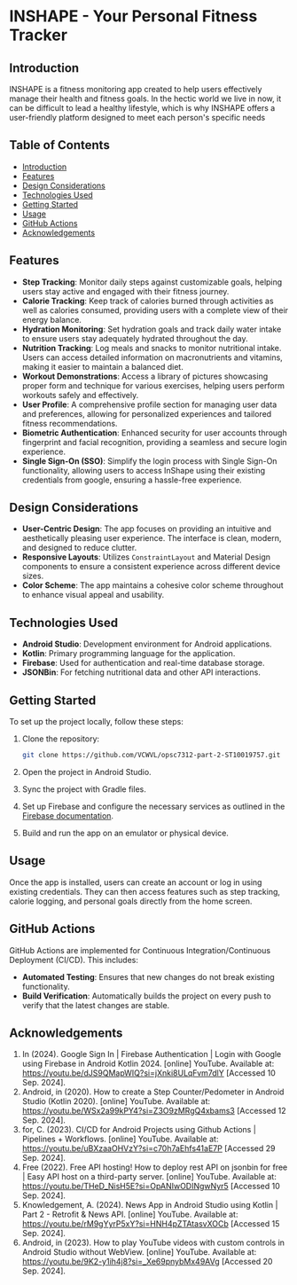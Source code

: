 # INSHAPE - Your Personal Fitness Tracker

## Introduction
INSHAPE is a fitness monitoring app created to help users effectively manage their health and fitness goals. In the hectic world we live in now, it can be difficult to lead a healthy lifestyle, which is why INSHAPE offers a user-friendly platform designed to meet each person's specific needs


## Table of Contents
- [Introduction](#introduction)
- [Features](#features)
- [Design Considerations](#design-considerations)
- [Technologies Used](#technologies-used)
- [Getting Started](#getting-started)
- [Usage](#usage)
- [GitHub Actions](#github-actions)
- [Acknowledgements](#Acknowledgements)

## Features

- **Step Tracking**: Monitor daily steps against customizable goals, helping users stay active and engaged with their fitness journey.
- **Calorie Tracking**: Keep track of calories burned through activities as well as calories consumed, providing users with a complete view of their energy balance.
- **Hydration Monitoring**: Set hydration goals and track daily water intake to ensure users stay adequately hydrated throughout the day.
- **Nutrition Tracking**: Log meals and snacks to monitor nutritional intake. Users can access detailed information on macronutrients and vitamins, making it easier to maintain a balanced diet.
- **Workout Demonstrations**: Access a library of pictures showcasing proper form and technique for various exercises, helping users perform workouts safely and effectively.
- **User Profile**: A comprehensive profile section for managing user data and preferences, allowing for personalized experiences and tailored fitness recommendations.
- **Biometric Authentication**: Enhanced security for user accounts through fingerprint and facial recognition, providing a seamless and secure login experience.
- **Single Sign-On (SSO)**: Simplify the login process with Single Sign-On functionality, allowing users to access InShape using their existing credentials from google, ensuring a hassle-free experience.



## Design Considerations

- **User-Centric Design**: The app focuses on providing an intuitive and aesthetically pleasing user experience. The interface is clean, modern, and designed to reduce clutter.
- **Responsive Layouts**: Utilizes `ConstraintLayout` and Material Design components to ensure a consistent experience across different device sizes.
- **Color Scheme**: The app maintains a cohesive color scheme throughout to enhance visual appeal and usability.

## Technologies Used

- **Android Studio**: Development environment for Android applications.
- **Kotlin**: Primary programming language for the application.
- **Firebase**: Used for authentication and real-time database storage.
- **JSONBin**: For fetching nutritional data and other API interactions.

## Getting Started

To set up the project locally, follow these steps:

1. Clone the repository:
    ```bash
    git clone https://github.com/VCWVL/opsc7312-part-2-ST10019757.git
    ```

2. Open the project in Android Studio.

3. Sync the project with Gradle files.

4. Set up Firebase and configure the necessary services as outlined in the [Firebase documentation](https://firebase.google.com/docs/android/setup).

5. Build and run the app on an emulator or physical device.

## Usage

Once the app is installed, users can create an account or log in using existing credentials. They can then access features such as step tracking, calorie logging, and personal goals directly from the home screen.

## GitHub Actions

GitHub Actions are implemented for Continuous Integration/Continuous Deployment (CI/CD). This includes:
- **Automated Testing**: Ensures that new changes do not break existing functionality.
- **Build Verification**: Automatically builds the project on every push to verify that the latest changes are stable.

## Acknowledgements
1. In (2024). Google Sign In | Firebase Authentication | Login with Google using Firebase in Android Kotlin 2024. [online] YouTube. Available at: https://youtu.be/dJS9QMapWIQ?si=jXnki8ULqFvm7dlY [Accessed 10 Sep. 2024].
2. Android, in (2020). How to create a Step Counter/Pedometer in Android Studio (Kotlin 2020). [online] YouTube. Available at: https://youtu.be/WSx2a99kPY4?si=Z3O9zMRgQ4xbams3 [Accessed 12 Sep. 2024].
3. for, C. (2023). CI/CD for Android Projects using Github Actions | Pipelines + Workflows. [online] YouTube. Available at: https://youtu.be/uBXzaaOHVzY?si=c70h7aEhfs41aE7P [Accessed 29 Sep. 2024].
4. Free (2022). Free API hosting! How to deploy rest API on jsonbin for free | Easy API host on a third-party server. [online] YouTube. Available at: https://youtu.be/THeD_NisH5E?si=OpANIwODINgwNyr5 [Accessed 10 Sep. 2024].
5. Knowledgement, A. (2024). News App in Android Studio using Kotlin | Part 2 - Retrofit & News API. [online] YouTube. Available at: https://youtu.be/rM9gYyrP5xY?si=HNH4pZTAtasvXOCb [Accessed 15 Sep. 2024].
6. Android, in (2023). How to play YouTube videos with custom controls in Android Studio without WebView. [online] YouTube. Available at: https://youtu.be/9K2-y1ih4j8?si=_Xe69pnybMx49AVg [Accessed 20 Sep. 2024].


